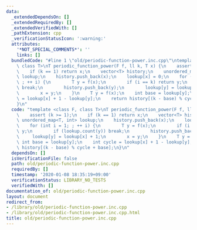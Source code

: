 ```yaml
---
data:
  _extendedDependsOn: []
  _extendedRequiredBy: []
  _extendedVerifiedWith: []
  _pathExtension: cpp
  _verificationStatusIcon: ':warning:'
  attributes:
    '*NOT_SPECIAL_COMMENTS*': ''
    links: []
  bundledCode: "#line 1 \"old/periodic-function-power.inc.cpp\"\ntemplate <class F,\
    \ class T>\nT periodic_function_power(F f, ll k, T x) {\n    assert (k >= 1);\n\
    \    if (k == 1) return x;\n    vector<T> history;\n    unordered_map<T, int>\
    \ lookup;\n    history.push_back(x);\n    lookup[x] = 0;\n    for (int i = 1;\
    \ ; ++ i) {\n        T y = f(x);\n        if (i == k) return y;\n        if (lookup.count(y))\
    \ break;\n        history.push_back(y);\n        lookup[y] = lookup[x] + 1;\n\
    \        x = y;\n    }\n    T y = f(x);\n    int base = lookup[y];\n    int cycle\
    \ = lookup[x] + 1 - lookup[y];\n    return history[(k - base) % cycle + base];\n\
    }\n"
  code: "template <class F, class T>\nT periodic_function_power(F f, ll k, T x) {\n\
    \    assert (k >= 1);\n    if (k == 1) return x;\n    vector<T> history;\n   \
    \ unordered_map<T, int> lookup;\n    history.push_back(x);\n    lookup[x] = 0;\n\
    \    for (int i = 1; ; ++ i) {\n        T y = f(x);\n        if (i == k) return\
    \ y;\n        if (lookup.count(y)) break;\n        history.push_back(y);\n   \
    \     lookup[y] = lookup[x] + 1;\n        x = y;\n    }\n    T y = f(x);\n   \
    \ int base = lookup[y];\n    int cycle = lookup[x] + 1 - lookup[y];\n    return\
    \ history[(k - base) % cycle + base];\n}\n"
  dependsOn: []
  isVerificationFile: false
  path: old/periodic-function-power.inc.cpp
  requiredBy: []
  timestamp: '2020-01-08 18:35:19+09:00'
  verificationStatus: LIBRARY_NO_TESTS
  verifiedWith: []
documentation_of: old/periodic-function-power.inc.cpp
layout: document
redirect_from:
- /library/old/periodic-function-power.inc.cpp
- /library/old/periodic-function-power.inc.cpp.html
title: old/periodic-function-power.inc.cpp
---
```

